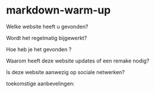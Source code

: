 # markdown-warm-up

Welke website heeft u gevonden?  

Wordt het regelmatig bijgewerkt?  

Hoe heb je het gevonden ?  

Waarom heeft deze website updates of een remake nodig?  

Is deze website aanwezig op sociale netwerken?  

toekomstige aanbevelingen:
